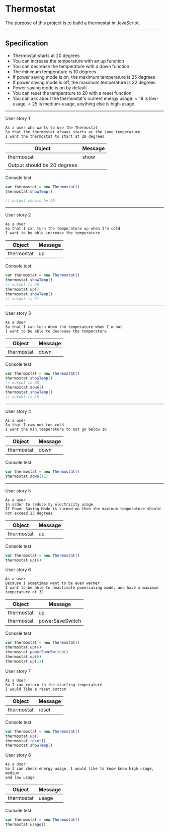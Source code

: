 # Thermostat

The purpose of this project is to build a thermostat in JavaScript.

---

## Specification

* Thermostat starts at 20 degrees
* You can increase the temperature with an up function
* You can decrease the temperature with a down function
* The minimum temperature is 10 degrees
* If power saving mode is on, the maximum temperature is 25 degrees
* If power saving mode is off, the maximum temperature is 32 degrees
* Power saving mode is on by default
* You can reset the temperature to 20 with a reset function
* You can ask about the thermostat's current energy usage: < 18 is low-usage, < 25 is medium-usage, anything else is high-usage.

---

User story 1

```
As a user who wants to use the Thermostat
So that the thermostat always starts at the same temperature
I want the thermostat to start at 20 degrees
```

Object | Message
-|-
thermostat | show
 | Output should be 20 degrees

Console test:
```js
var thermostat = new Thermostat()
thermostat.showTemp()

// output should be 20
```
---

User story 2

```
As a User
So that I can turn the temperature up when I'm cold
I want to be able increase the temperature
```
Object | Message
-|-
thermostat | up

Console test:
```js
var thermostat = new Thermostat()
thermostat.showTemp()
// output is 20
thermostat.up()
thermostat.showTemp()
// output is 21
```
---

User story 3

```
As a User
So that I can turn down the temperature when I'm hot
I want to be able to decrease the temperature
```

Object | Message
-|-
thermostat | down

Console test:
```js
var thermostat = new Thermostat()
thermostat.showTemp()
// output is 20
thermostat.down()
thermostat.showTemp()
// output is 19
```


----
User story 4

```
As a user
So that I cam not too cold
I want the min temperature to not go below 10

```
Object | Message
-|-
thermostat | down

Console test:
```js
var thermostat = new Thermostat()
thermostat.down(11)
```

----
User story 5
```
As a user
In order to reduce my electricity usage
If Power Saving Mode is turned on then the maximum temperature should not exceed 25 degrees

```
Object | Message
-|-
thermostat | up

Console test:
```js
var thermostat = new Thermostat()
thermostat.up(6)
```

User story 6
```
As a user
Because I sometimes want to be even warmer
I want to be able to deactivate powersaving mode, and have a maximum temperature of 32

```
Object | Message
-|-
thermostat | up
thermostat | powerSaveSwitch

Console test:
```js
var thermostat = new Thermostat()
thermostat.up(6)
thermostat.powerSaveSwitch()
thermostat.up(6)
thermostat.up(13)
```

User story 7
```
As a User
So I can return to the starting temperature
I would like a reset button

```
Object | Message
-|-
thermostat | reset

Console test:
```js
var thermostat = new Thermostat()
thermostat.up()
thermostat.reset()
thermostat.showTemp()
```

User story 8
```
As a User
So I can check energy usage, I would like to know know high usage, medium
and low usage

```
Object | Message
-|-
thermostat | usage

Console test:
```js
var thermostat = new Thermostat()
thermostat.usage()
